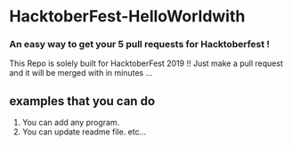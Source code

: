 # HacktoberFest-HelloWorldwith 
###  An easy way to get your 5 pull requests for Hacktoberfest ! 
This Repo is solely built for HacktoberFest 2019 !! Just make a pull request and it will be merged with in minutes ...
## examples that you can do
1. You can add any program.
2. You can update readme file.
etc...

